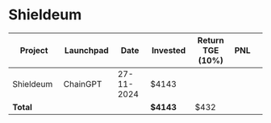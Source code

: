 # Shieldeum



<table data-full-width="true"><thead><tr><th width="152">Project</th><th width="138">Launchpad</th><th width="132">Date</th><th width="133">Invested</th><th width="176">Return TGE (10%)</th><th>PNL</th><th></th></tr></thead><tbody><tr><td>Shieldeum</td><td>ChainGPT</td><td>27-11-2024</td><td>$4143</td><td></td><td></td><td></td></tr><tr><td><strong>Total</strong></td><td></td><td></td><td><strong>$4143</strong></td><td>$432</td><td></td><td></td></tr></tbody></table>

